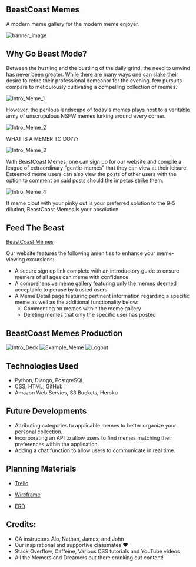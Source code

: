 ## BeastCoast Memes
A modern meme gallery for the modern meme enjoyer.

![banner_image](https://i.imgur.com/s079XFj.png)

## Why Go Beast Mode?
Between the hustling and the bustling of the daily grind, the need to unwind has never been greater. While there are many ways one can slake their
desire to retire their professional demeanor for the evening, few pursuits compare to meticulously cultivating a compelling collection of memes.

![Intro_Meme_1](https://i.imgur.com/b3Yqvrw.png)

However, the perilous landscape of today's memes plays host to a veritable army of unscrupulous NSFW memes lurking around every corner.

![Intro_Meme_2](https://i.imgur.com/02UbH3k.png)

WHAT IS A MEMER TO DO???

![Intro_Meme_3](https://i.imgur.com/KnogvCp.png)

With BeastCoast Memes, one can sign up for our website and compile a league of extraordinary "gentle-memes" that they can view at their leisure. Esteemed meme users can also view the posts of other users with the option to comment on said posts should the impetus strike them.

![Intro_Meme_4](https://i.imgur.com/2yGh3FA.png)

If meme clout with your pinky out is your preferred solution to the 9-5 dilution, BeastCoast Memes is your absolution.

## Feed The Beast
[BeastCoast Memes](https://beastcoastmeme.herokuapp.com/)

Our website features the following amenities to enhance your meme-viewing excursions:

- A secure sign up link complete with an introductory guide to ensure memers of all ages can meme with confidence
- A comprehensive meme gallery featuring only the memes deemed acceptable to peruse by trusted users
- A Meme Detail page featuring pertinent information regarding a specific meme as well as the additional functionality below:
    * Commenting on memes within the meme gallery
    * Deleting memes that only the specific user has posted

## BeastCoast Memes Production

![Intro_Deck](https://i.imgur.com/ja3xda0.png)
![Example_Meme](https://i.imgur.com/LjExFFj.png)
![Logout](https://i.imgur.com/JAYoByT.png)


## Technologies Used
* Python, Django, PostgreSQL
* CSS, HTML, GitHub
* Amazon Web Servies, S3 Buckets, Heroku

## Future Developments
* Attributing categories to applicable memes to better organize your personal collection.
* Incorporating an API to allow users to find memes matching their preferences within the application.
* Adding a chat function to allow users to communicate in real time.

## Planning Materials
* [Trello](https://trello.com/b/dxhxmu6v/team-beastcoast-justin/)

* [Wireframe](https://whimsical.com/meme-app-3MVtQ51XkRBXERxYXim7cd/)

* [ERD](https://lucid.app/lucidchart/9db696fc-1050-4ebd-a5e9-01dad4d9b85e/edit?page=0_0&invitationId=inv_7983dfab-6925-4099-932a-232ac4833be7#/)

## Credits:

* GA instructors Alo, Nathan, James, and John
* Our inspirational and supportive classmates ♥️
* Stack Overflow, Caffeine, Various CSS tutorials and YouTube videos
* All the Memers and Dreamers out there cranking out content!